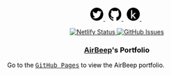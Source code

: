 [comment]: # "####################################################################"
[comment]: # "Social Networks"
[comment]: # "In this section, different social media links will be shared to"
[comment]: # "interact with the community. The order of the icons from left to"
[comment]: # "right is below:"
[comment]: # "Twitter"
[comment]: # "GitHub"
[comment]: # "Kaggle"
[comment]: # "####################################################################"

<p align="center">
    <a href="https://twitter.com/AirBeepIO" target="_blank" rel="nofollow">
        <img src="https://github.com/AirBeep/AirBeep.github.io/blob/main/images/networks/twitter.svg" alt="Twitter" width="30px" height="30px" />
    </a> &nbsp;
    <a href="https://github.com/AirBeep" target="_blank" rel="nofollow">
        <img src="https://github.com/AirBeep/AirBeep.github.io/blob/main/images/networks/github.svg" alt="GitHub" width="30px" height="30px" />
    </a> &nbsp;
    <a href="https://www.kaggle.com/" target="_blank" rel="nofollow">
        <img src="https://github.com/AirBeep/AirBeep.github.io/blob/main/images/networks/kaggle.svg" alt="Kaggle" width="30px" height="30px" />
    </a> &nbsp;
</p>

[comment]: # "####################################################################"
[comment]: # "Repository Badges"
[comment]: # "This partition should have the following components:"
[comment]: # "(1) Circle CI"
[comment]: # "(2) Netfily"
[comment]: # "(3) Issues"
[comment]: # "(4) Website"
[comment]: # "(5) GitHub Release"
[comment]: # "(6) License"
[comment]: # "(7) CodeBeat"
[comment]: # "####################################################################"

<p align="center">  
  <a href="https://app.netlify.com/sites/focused-nightingale-b149c3/deploys">
    <img src="https://img.shields.io/netlify/4a808821-f643-42b2-96c5-7bbbd483c2a2" alt="Netlify Status">
  </a>
  
  <a href="https://github.com/AirBeep/AirBeep.github.io/issues">
    <img src="https://img.shields.io/github/issues/AirBeep/AirBeep.github.io.svg?style=flat" alt="GitHub Issues">
  </a>
</p>

<div class="header">
  <h3 style="color:black;" align="center"><a href="https://airbeep.github.io">AirBeep</a>'s Portfolio</h3>
  <p style="color:black;">Go to the <kbd><a href="https://airbeep.github.io">GitHub Pages</a></kbd> to view the AirBeep portfolio.</kbd> 
</p>
</div>
